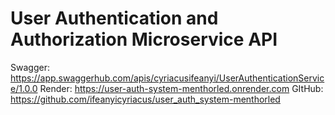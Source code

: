 # User Authentication and Authorization Microservice API
Swagger: https://app.swaggerhub.com/apis/cyriacusifeanyi/UserAuthenticationService/1.0.0
Render: https://user-auth-system-menthorled.onrender.com
GItHub: https://github.com/ifeanyicyriacus/user_auth_system-menthorled




